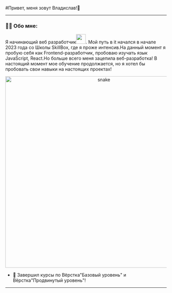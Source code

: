 #Привет, меня зовут Владислав!👋

---

### :man_technologist: Обо мне:

Я начинающий веб разработчик<img src="https://media.giphy.com/media/WUlplcMpOCEmTGBtBW/giphy.gif" width="30px">. Мой путь в it начался в начале 2023 года со Школы SkillBox, где я прожe интенсив.На данный момент я пробую себя как Frontend-разработчик, пробоваю изучать язык JavaScript, React.Но больше всего меня зацепила веб-разработка! В настоящий момент мое обучение продолжается, но я хотел бы пробовать свои навыки на настоящих проектах!

<p align="center">
 <img width="600" src="assets/github-snake.svg" alt="snake"/>
</p>

- :seedling: Завершил курсы по Вёрстка"Базовый уровень" и Вёрстка"Продвинутый уровень"!

---
